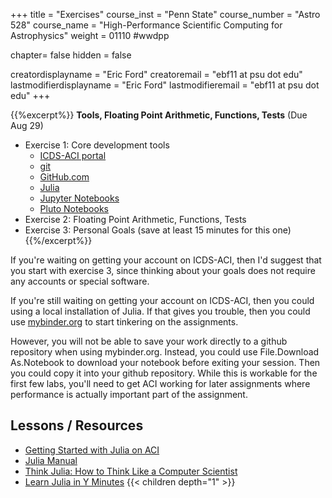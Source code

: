 +++
title = "Exercises"
course_inst = "Penn State"
course_number = "Astro 528"
course_name = "High-Performance Scientific Computing for Astrophysics"
weight = 01110  #wwdpp

chapter= false
hidden = false

creatordisplayname = "Eric Ford"
creatoremail = "ebf11 at psu dot edu"
lastmodifierdisplayname = "Eric Ford"
lastmodifieremail = "ebf11 at psu dot edu"
+++


{{%excerpt%}}
**Tools, Floating Point Arithmetic, Functions, Tests**
(Due Aug 29)

- Exercise 1: Core development tools
    + [ICDS-ACI portal](http://portal.aci.ics.psu.edu/) 
    + [git](https://try.github.io/)
    + [GitHub.com](https://github.com)
    + [Julia](https://julialang.org/)
    + [Jupyter Notebooks](https://jupyter.org)
    + [Pluto Notebooks](https://github.com/fonsp/Pluto.jl)
- Exercise 2: Floating Point Arithmetic, Functions, Tests
- Exercise 3: Personal Goals (save at least 15 minutes for this one)
{{%/excerpt%}}
<!-- 
[Lab 1 Git Repository](https://github.com/PsuAstro528/lab1-start)  (Due Aug 29)
- [Exercise 1: Core development tools](https://nbviewer.jupyter.org/github/PsuAstro528/lab1-start/blob/master/ex1.ipynb) 
- [Exercise 2: Floating Point Arithmetic, Functions, Tests](https://nbviewer.jupyter.org/github/PsuAstro528/lab1-start/blob/master/ex2.ipynb) 
-->

If you're waiting on getting your account on ICDS-ACI, then I'd suggest that you start with exercise 3, since thinking about your goals does not require any accounts or special software.

If you're still waiting on getting your account on ICDS-ACI, then you could using a local installation of Julia.
If that gives you trouble, then you could use [mybinder.org](https://mybinder.org) to start tinkering on the assignments.  
<!-- 
(Links to: [Ex 1](https://mybinder.org/v2/gh/PsuAstro528/lab1-start/master?filepath=ex1.ipynb) and [Ex 2](https://mybinder.org/v2/gh/PsuAstro528/lab1-start/master?filepath=ex2.ipynb))
-->
However, you will not be able to save your work directly to a github repository when using mybinder.org.  Instead, you could use File.Download As.Notebook to download your notebook before exiting your session.  Then you could copy it into your github repository.  While this is workable for the first few labs, you'll need to get ACI working for later assignments where performance is actually important part of the assignment.


## Lessons / Resources
- [Getting Started with Julia on ACI](/lessons/week1/how-to-use-aci)
- [Julia Manual](http://docs.julialang.org/en/v1/)
- [Think Julia: How to Think Like a Computer Scientist](https://benlauwens.github.io/ThinkJulia.jl/latest/book.html)
- [Learn Julia in Y Minutes](https://learnxinyminutes.com/docs/julia/)
{{< children depth="1" >}}

